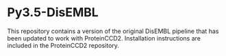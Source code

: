 # Py3.5-DisEMBL

This repository contains a version of the original DisEMBL pipeline that has been updated to work with ProteinCCD2.
Installation instructions are included in the ProteinCCD2 repository.
